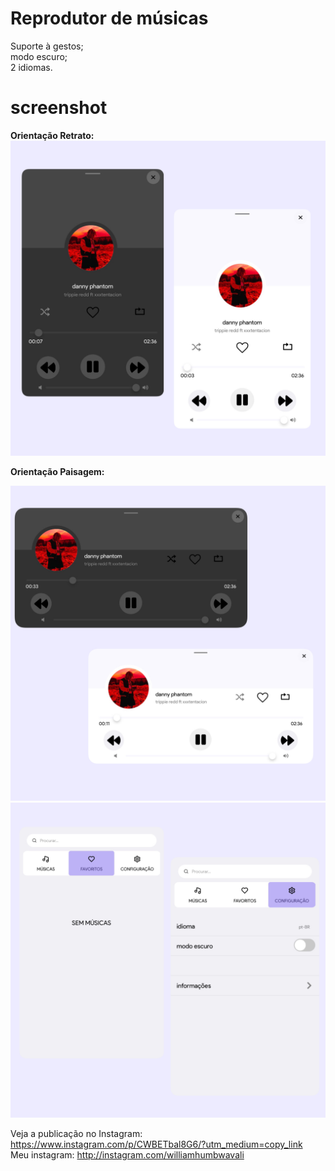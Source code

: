 # Reprodutor de músicas

Suporte à gestos;<br/>
modo escuro; <br/>
2 idiomas.

# screenshot 
<b>Orientação Retrato:</b><br/> 
<img src="Imagem/D17F101B-AFC0-4929-B7E3-1EB72D083092.jpeg"/>

<b>Orientação Paisagem:</b><br/> 

<img src="Imagem/F8133B56-C41A-4792-83D3-37A7F6D61D52.jpeg"/>

<img src="Imagem/840852A7-5DCC-484F-AA45-3AF0A9495F2C.jpeg"/>

Veja a publicação no Instagram: https://www.instagram.com/p/CWBETbal8G6/?utm_medium=copy_link
<br/> 
Meu instagram: http://instagram.com/williamhumbwavali
